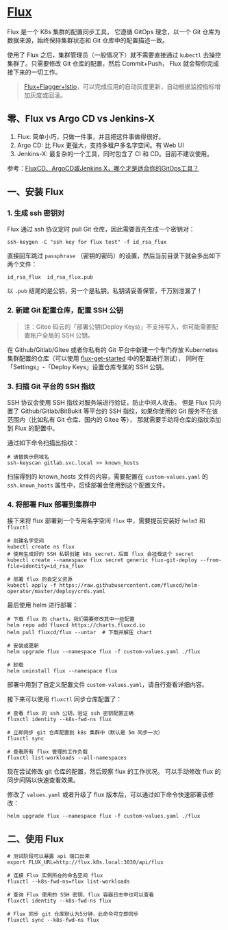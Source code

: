 # [Flux](https://github.com/fluxcd/flux)

Flux 是一个 K8s 集群的配置同步工具，
它遵循 GitOps 理念，以一个 Git 仓库为数据来源，始终保持集群状态和 Git 仓库中的配置描述一致。

使用了 Flux 之后，集群管理员（一般情况下）就不需要直接通过 `kubectl` 去操控集群了。只需要修改 Git 仓库的配置，然后 Commit+Push，
Flux 就会帮你完成接下来的一切工作。

>[Flux+Flagger+Istio](https://github.com/stefanprodan/gitops-istio)，可以完成应用的自动灰度更新，自动根据监控指标增加灰度或回滚。

## 零、Flux vs Argo CD vs Jenkins-X

1. Flux: 简单小巧，只做一件事，并且把这件事做得很好。
2. Argo CD: 比 Flux 更强大，支持多租户多名字空间。有 Web UI
3. Jenkins-X: 最复杂的一个工具，同时包含了 CI 和 CD。目前不建议使用。

参考：[FluxCD、ArgoCD或Jenkins X，哪个才是适合你的GitOps工具？ ](http://dockone.io/article/10175)

## 一、安装 Flux

### 1. 生成 ssh 密钥对

Flux 通过 ssh 协议定时 pull Git 仓库，因此需要首先生成一个密钥对：

```shell
ssh-keygen -C "ssh key for flux test" -f id_rsa_flux
```

直接回车跳过 `passphrase` （密钥的密码）的设置，然后当前目录下就会多出如下两个文件：

```
id_rsa_flux  id_rsa_flux.pub
```

以 `.pub` 结尾的是公钥，另一个是私钥。私钥请妥善保管，千万别泄漏了！

### 2. 新建 Git 配置仓库，配置 SSH 公钥

>注：Gitee 码云的「部署公钥(Deploy Keys)」不支持写入，你可能需要配置账户全局的 SSH 公钥。

在 Github/Gitlab/Gitee 或者你私有的 Git 平台中新建一个专门存放 Kubernetes 集群配置的仓库（可以使用 [flux-get-started](https://github.com/fluxcd/flux-get-started) 中的配置进行测试），
同时在「Settings」-「Deploy Keys」设置仓库专属的 SSH 公钥。


### 3. 扫描 Git 平台的 SSH 指纹

SSH 协议会使用 SSH 指纹对服务端进行验证，防止中间人攻击。
但是 Flux 只内置了 Github/Gitlab/BitBukit 等平台的 SSH 指纹，如果你使用的 Git 服务不在该范围内（比如私有 Git 仓库、国内的 Gitee 等），
那就需要手动将仓库的指纹添加到 Flux 的配置中。

通过如下命令扫描出指纹：

```shell
# 请替换示例域名
ssh-keyscan gitlab.svc.local >> known_hosts
```

扫描得到的 known_hosts 文件的内容，需要配置在 `custom-values.yaml` 的 `ssh.known_hosts` 属性中，后续部署会使用到这个配置文件。

### 4. 将部署 Flux 部署到集群中

接下来将 flux 部署到一个专用名字空间 `flux` 中，需要提前安装好 `helm3` 和 `fluxctl`

```shell
# 创建名字空间
kubectl create ns flux
# 使用生成好的 SSH 私钥创建 k8s secret，后面 flux 会挂载这个 secret
kubectl create --namespace flux secret generic flux-git-deploy --from-file=identity=id_rsa_flux

# 部署 flux 的自定义资源
kubectl apply -f https://raw.githubusercontent.com/fluxcd/helm-operator/master/deploy/crds.yaml
```

最后使用 helm 进行部署：

```shell
# 下载 flux 的 charts，我们需要修改其中一些配置
helm repo add fluxcd https://charts.fluxcd.io
helm pull fluxcd/flux --untar  # 下载并解压 chart

# 安装或更新
helm upgrade flux --namespace flux -f custom-values.yaml ./flux

# 卸载
helm uninstall flux --namespace flux
```

部署中用到了自定义配置文件 `custom-values.yaml`，请自行查看详细内容。

接下来可以使用 `fluxctl` 同步仓库配置了：

```shell
# 查看 flux 的 ssh 公钥，验证 ssh 密钥配置正确
fluxctl identity --k8s-fwd-ns flux

# 立即同步 git 仓库配置到 k8s 集群中（默认是 5m 同步一次）
fluxctl sync

# 查看所有 flux 管理的工作负载
fluxctl list-workloads --all-namespaces
```

现在尝试修改 git 仓库的配置，然后观察 flux 的工作状况。
可以手动修改 flux 的同步间隔以快速查看效果。

修改了 `values.yaml` 或者升级了 flux 版本后，可以通过如下命令快速部署该修改：

```shell
helm upgrade flux --namespace flux -f custom-values.yaml ./flux
```

## 二、使用 Flux

```shell
# 测试阶段可以暴露 api 端口出来
export FLUX_URL=http://flux.k8s.local:3030/api/flux

# 连接 Flux 实例所在的命名空间 flux
fluxctl --k8s-fwd-ns=flux list-workloads
 
# 查询 Flux 使用的 SSH 密钥，flux 容器日志中也可以查看
fluxctl identity --k8s-fwd-ns flux
 
# Flux 同步 git 仓库默认为5分钟，此命令可立即同步
fluxctl sync --k8s-fwd-ns flux
```


